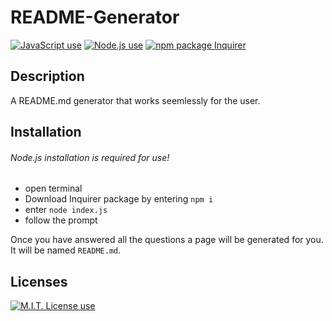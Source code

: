 # README-Generator

<a href="https://img.shields.io/badge/JavaScipt-100%25-yellow"><img alt="JavaScript use" src="https://img.shields.io/badge/JavaScipt-100%25-yellow"></a> <a href="https://img.shields.io/badge/Used-Node.js-red"><img alt="Node.js use" src="https://img.shields.io/badge/Used-Node.js-red"></a> <a href="https://img.shields.io/badge/npm-Inquirer-orange"><img alt="npm package Inquirer" src="https://img.shields.io/badge/npm-Inquirer-orange"></a>

## Description

A README.md generator that works seemlessly for the user.

## Installation

###### Node.js installation is required for use!

- open terminal
- Download Inquirer package by entering `npm i`
- enter `node index.js`
- follow the prompt

Once you have answered all the questions a page will be generated for you.
It will be named `README.md`.
## Licenses

<a href="https://img.shields.io/badge/License-MIT-brightgreen"><img alt="M.I.T. License use" src="https://img.shields.io/badge/License-MIT-brightgreen"></a>